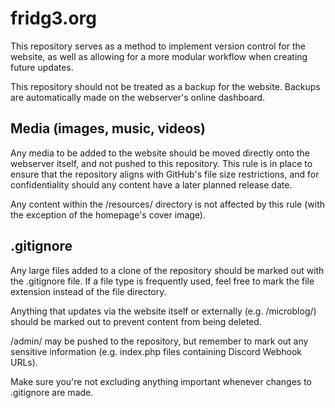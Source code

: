# fridg3.org
This repository serves as a method to implement version control for the website, as well as allowing for a more modular workflow when creating future updates.

This repository should not be treated as a backup for the website. Backups are automatically made on the webserver's online dashboard.
## Media (images, music, videos)
Any media to be added to the website should be moved directly onto the webserver itself, and not pushed to this repository. This rule is in place to ensure that the repository aligns with GitHub's file size restrictions, and for confidentiality should any content have a later planned release date.

Any content within the /resources/ directory is not affected by this rule (with the exception of the homepage's cover image).
## .gitignore
Any large files added to a clone of the repository should be marked out with the .gitignore file. If a file type is frequently used, feel free to mark the file extension instead of the file directory.

Anything that updates via the website itself or externally (e.g. /microblog/) should be marked out to prevent content from being deleted.

/admin/ may be pushed to the repository, but remember to mark out any sensitive information (e.g. index.php files containing Discord Webhook URLs).

Make sure you're not excluding anything important whenever changes to .gitignore are made.
